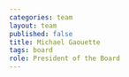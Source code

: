 ```yaml
---
categories: team
layout: team
published: false
title: Michael Gaouette
tags: board
role: President of the Board
---
```



